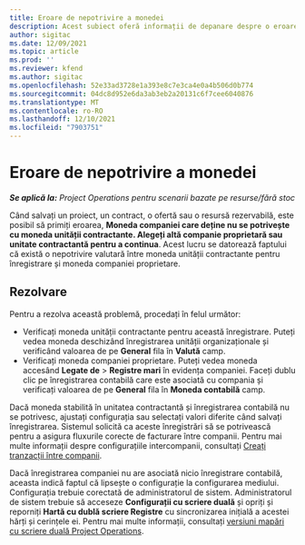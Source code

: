 ```yaml
---
title: Eroare de nepotrivire a monedei
description: Acest subiect oferă informații de depanare despre o eroare de nepotrivire valutară care apare atunci când salvați anumite tipuri de înregistrări.
author: sigitac
ms.date: 12/09/2021
ms.topic: article
ms.prod: ''
ms.reviewer: kfend
ms.author: sigitac
ms.openlocfilehash: 52e33ad3728e1a393e8c7e3ca4e0a4b506d0b774
ms.sourcegitcommit: 04dc8d952e6da3ab3eb2a20131c6f7cee6040876
ms.translationtype: MT
ms.contentlocale: ro-RO
ms.lasthandoff: 12/10/2021
ms.locfileid: "7903751"
---
```

# <a name="currency-mismatch-error"></a>Eroare de nepotrivire a monedei 

_**Se aplică la:** Project Operations pentru scenarii bazate pe resurse/fără stoc_

Când salvați un proiect, un contract, o ofertă sau o resursă rezervabilă, este posibil să primiți eroarea, **Moneda companiei care deține nu se potrivește cu moneda unității contractante. Alegeți altă companie proprietară sau unitate contractantă pentru a continua**. Acest lucru se datorează faptului că există o nepotrivire valutară între moneda unității contractante pentru înregistrare și moneda companiei proprietare.


## <a name="resolution"></a>Rezolvare

Pentru a rezolva această problemă, procedați în felul următor:
- Verificați moneda unității contractante pentru această înregistrare. Puteți vedea moneda deschizând înregistrarea unității organizaționale și verificând valoarea de pe **General** fila în **Valută** camp.
- Verificați moneda companiei proprietare. Puteți vedea moneda accesând **Legate de** > **Registre mari** în evidența companiei. Faceți dublu clic pe înregistrarea contabilă care este asociată cu compania și verificați valoarea de pe **General** fila în **Moneda contabilă** camp.

Dacă moneda stabilită în unitatea contractantă și înregistrarea contabilă nu se potrivesc, ajustați configurația sau selectați valori diferite când salvați înregistrarea. Sistemul solicită ca aceste înregistrări să se potrivească pentru a asigura fluxurile corecte de facturare între companii. Pentru mai multe informații despre configurațiile intercompanii, consultați [Creați tranzacții între companii](../../project-accounting/create-intercompany-transactions.md).

Dacă înregistrarea companiei nu are asociată nicio înregistrare contabilă, aceasta indică faptul că lipsește o configurație la configurarea mediului. Configurația trebuie corectată de administratorul de sistem. Administratorul de sistem trebuie să acceseze **Configurații cu scriere duală** și opriți și reporniți **Hartă cu dublă scriere Registre** cu sincronizarea inițială a acestei hărți și cerințele ei. Pentru mai multe informații, consultați [versiuni mapări cu scriere duală Project Operations](../../environment/resource-dual-write-maps.md).

